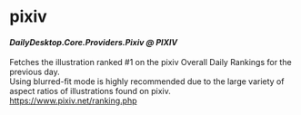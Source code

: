 # pixiv
#### *DailyDesktop.Core.Providers.Pixiv @ PIXIV*

Fetches the illustration ranked #1 on the pixiv Overall Daily Rankings for the previous day.<br /> 
Using blurred-fit mode is highly recommended due to the large variety of aspect ratios of illustrations found on pixiv.<br />
https://www.pixiv.net/ranking.php

